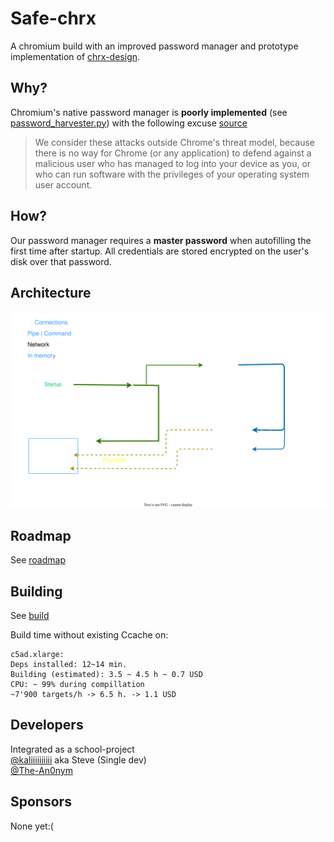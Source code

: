 # Safe-chrx
A chromium build with an improved password manager and prototype implementation of [chrx-design](https://github.com/chrxer/chrx-design/tree/main/chrx).

## Why?
Chromium's native password manager is **poorly implemented** (see [password_harvester.py](https://github.com/kaliiiiiiiiii/PublicDuckyChallenger/blob/master/pass_harvester/password_harvester.py)) with the following excuse [source](https://chromium.googlesource.com/chromium/src/+/HEAD/docs/security/faq.md#why-arent-physically_local-attacks-in-chromes-threat-model)

> We consider these attacks outside Chrome's threat model, because there is no way for Chrome (or any application) to defend against a malicious user who has managed to log into your device as you, or who can run software with the privileges of your operating system user account.

## How?
Our password manager requires a **master password** when autofilling the first time after startup. All credentials are stored encrypted on the user's disk over that password.

## Architecture
![Architecture](bridge.drawio.svg)

## Roadmap
See [roadmap](roadmap/)

## Building
See [build](build/)

Build time without existing Ccache on:
```
c5ad.xlarge: 
Deps installed: 12~14 min.
Building (estimated): 3.5 ~ 4.5 h ~ 0.7 USD
CPU: ~ 99% during compillation
~7'900 targets/h -> 6.5 h. -> 1.1 USD
```

## Developers
Integrated as a school-project \
[@kaliiiiiiiiii](https://github.com/kaliiiiiiiiii) aka Steve (Single dev) \
[@The-An0nym](https://github.com/The-An0nym)

## Sponsors
None yet:(